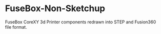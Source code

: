 # FuseBox-Non-Sketchup
FuseBox CoreXY 3d Printer components redrawn into STEP and Fusion360 file format.
